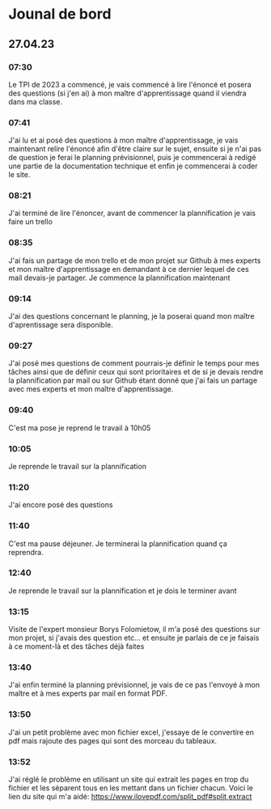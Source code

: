# Jounal de bord

## 27.04.23
### 07:30
Le TPI de 2023 a commencé, je vais commencé à lire l'énoncé et posera des questions (si j'en ai) à mon maître d'apprentissage quand il viendra dans ma classe.

### 07:41
J'ai lu et ai posé des questions à mon maître d'apprentissage, je vais maintenant relire l'énoncé afin d'être claire sur le sujet, ensuite  si je n'ai pas de question je ferai le planning prévisionnel, puis je commencerai à redigé une partie de la documentation technique et enfin je commencerai à coder le site.

### 08:21
J'ai terminé de lire l'énoncer, avant de commencer la plannification je vais faire un trello

### 08:35
J'ai fais un partage de mon trello et de mon projet sur Github à mes experts et mon maître d'apprentissage en demandant à ce dernier lequel de ces mail devais-je partager. Je commence la plannification maintenant

### 09:14
J'ai des questions concernant le planning, je la poserai quand mon maître d'aprentissage sera disponible.

### 09:27
J'ai posé mes questions de comment pourrais-je définir le temps pour mes tâches ainsi que de définir ceux qui sont prioritaires et de si je devais rendre la plannification par mail ou sur Github étant donné que j'ai fais un partage avec mes experts et mon maître d'apprentissage.

### 09:40
C'est ma pose je reprend le travail à 10h05

### 10:05
Je reprende le travail sur la plannification

### 11:20
J'ai encore posé des questions 

### 11:40
C'est ma pause déjeuner. Je terminerai la plannification quand ça reprendra.

### 12:40
Je reprende le travail sur la plannification et je dois le terminer avant 

### 13:15
Visite de l'expert monsieur Borys Folomietow, il m'a posé des questions sur mon projet, si j'avais des question etc... et ensuite je parlais de ce je faisais à ce moment-là et des tâches déjà faites

### 13:40
J'ai enfin terminé la planning prévisionnel, je vais de ce pas l'envoyé à mon maître et à mes experts par mail en format PDF.

### 13:50
J'ai un petit problème avec mon fichier excel, j'essaye de le convertire en pdf mais rajoute des pages qui sont des morceau du tableaux.

### 13:52
J'ai réglé le problème en utilisant un site qui extrait les pages en trop du fichier et les séparent tous en les mettant dans un fichier chacun. Voici le lien du site qui m'a aidé: https://www.ilovepdf.com/split_pdf#split,extract 
